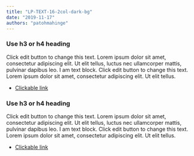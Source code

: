 ```yaml
---
title: "LP-TEXT-16-2col-dark-bg"
date: "2019-11-17"
authors: "patohmahinge"
---
```


### Use h3 or h4 heading

Click edit button to change this text. Lorem ipsum dolor sit amet, consectetur adipiscing elit. Ut elit tellus, luctus nec ullamcorper mattis, pulvinar dapibus leo. I am text block. Click edit button to change this text. Lorem ipsum dolor sit amet, consectetur adipiscing elit. Ut elit tellus.

- [Clickable link](#)

### Use h3 or h4 heading

Click edit button to change this text. Lorem ipsum dolor sit amet, consectetur adipiscing elit. Ut elit tellus, luctus nec ullamcorper mattis, pulvinar dapibus leo. I am text block. Click edit button to change this text. Lorem ipsum dolor sit amet, consectetur adipiscing elit. Ut elit tellus.

- [Clickable link](#)
